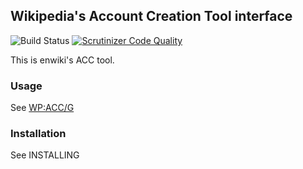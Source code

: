 ## Wikipedia's Account Creation Tool interface
![Build Status](https://github.com/enwikipedia-acc/waca/actions/workflows/ci.yml/badge.svg)
[![Scrutinizer Code Quality](https://scrutinizer-ci.com/g/enwikipedia-acc/waca/badges/quality-score.png?b=master)](https://scrutinizer-ci.com/g/enwikipedia-acc/waca/?branch=master)

This is enwiki's ACC tool.

### Usage

See [WP:ACC/G](http://enwp.org/WP:ACC/G)

### Installation

See INSTALLING
